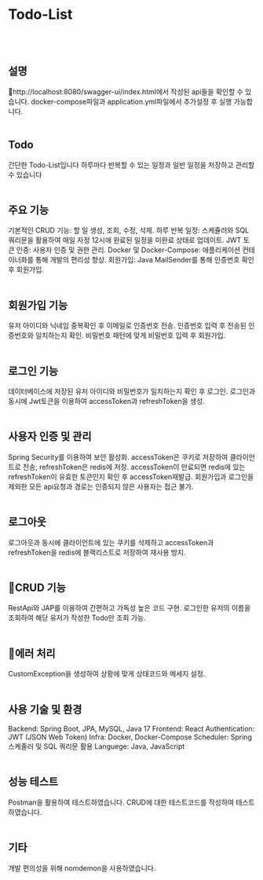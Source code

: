 # Todo-List
<br><br>

## 설명
http://localhost:8080/swagger-ui/index.html에서 작성된 api들을 확인할 수 있습니다.
docker-compose파일과 application.yml파일에서 추가설정 후 실행 가능합니다.
<br><br>

## Todo
간단한 Todo-List입니다
하루마다 반복할 수 있는 일정과 일반 일정을 저장하고 관리할 수 있습니다
<br><br>

## 주요 기능
기본적인 CRUD 기능: 할 일 생성, 조회, 수정, 삭제.
하루 반복 일정: 스케쥴러와 SQL 쿼리문을 활용하여 매일 자정 12시에 완료된 일정을 미완료 상태로 업데이트.
JWT 토큰 인증: 사용자 인증 및 권한 관리.
Docker 및 Docker-Compose: 애플리케이션 컨테이너화를 통해 개발의 편리성 향상.
회원가입: Java MailSender를 통해 인증번호 확인 후 회원가입.
<br><br>

## 회원가입 기능
유저 아이디와 닉네임 중복확인 후 이메일로 인증번호 전송.
인증번호 입력 후 전송된 인증번호와 일치하는지 확인.
비밀번호 패턴에 맞게 비밀번호 입력 후 회원가입.
<br><br>

## 로그인 기능
데이터베이스에 저장된 유저 아이디와 비밀번호가 일치하는지 확인 후 로그인.
로그인과 동시에 Jwt토큰을 이용하여 accessToken과 refreshToken을 생성.
<br><br>

## 사용자 인증 및 관리
Spring Security를 이용하여 보안 활성화.
accessToken은 쿠키로 저장하여 클라이언트로 전송, refreshToken은 redis에 저장.
accessToken이 만료되면 redis에 있는 refreshToken이 유효한 토큰인지 확인 후 accessToken재발급.
회원가입과 로그인을 제외한 모든 api요청과 경로는 인증되지 않은 사용자는 접근 불가.
<br><br>

## 로그아웃
로그아웃과 동시에 클라이언트에 있는 쿠키를 삭제하고 accessToken과 refreshToken을 redis에 블랙리스트로 저장하여 재사용 방지.
<br><br>

## CRUD 기능
RestApi와 JAP를 이용하여 간편하고 가독성 높은 코드 구현.
로그인한 유저의 이름을 조회하여 해당 유저가 작성한 Todo만 조회 가능.
<br><br>

## 에러 처리
CustomException을 생성하여 상황에 맞게 상태코드와 메세지 설정.
<br><br>

## 사용 기술 및 환경
Backend: Spring Boot, JPA, MySQL, Java 17
Frontend: React
Authentication: JWT (JSON Web Token)
Infra: Docker, Docker-Compose
Scheduler: Spring 스케줄러 및 SQL 쿼리문 활용
Languege: Java, JavaScript
<br><br>

## 성능 테스트
Postman을 활용하여 테스트하였습니다.
CRUD에 대한 테스트코드를 작성하여 테스트하였습니다.
<br><br>

## 기타
개발 편의성을 위해 nomdemon을 사용하였습니다.
<br><br>










